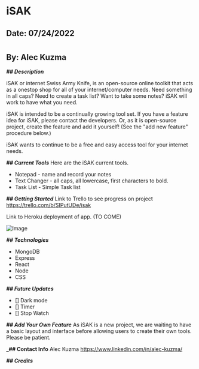 # iSAK

## Date: 07/24/2022

#

## By: Alec Kuzma

**_## Description_**

iSAK or internet Swiss Army Knife, is an open-source online toolkit that acts as a onestop shop for all of your internet/computer needs. Need something in all caps? Need to create a task list? Want to take some notes? iSAK will work to have what you need.

iSAK is intended to be a continually growing tool set. If you have a feature idea for iSAK, please contact the developers. Or, as it is open-source project, create the feature and add it yourself! (See the "add new feature" procedure below.)

iSAK wants to continue to be a free and easy access tool for your internet needs.

**_## Current Tools_**
Here are the iSAK current tools.

- Notepad - name and record your notes
- Text Changer - all caps, all lowercase, first characters to bold.
- Task List - Simple Task list

**_## Getting Started_**
Link to Trello to see progress on project
https://trello.com/b/SIPutUDe/isak

Link to Heroku deployment of app. (TO COME)

![Image](https://viewer.diagrams.net/?tags=%7B%7D&highlight=000003&edit=_blank&layers=1&nav=1&title=iSAK%20Component%20Hierarchy#R3ZpNc5swEIZ%2FDcdkAIE%2FjrGTOoc0k4zdaZubDCqQYkSFbOP8%2BoogECBwaOyC7Rkf0LJI4tWz0kpYAdNVPCMwdL9iG%2FmKrtqxAm4VXdcMXVeSn2rvUstIVVODQzybOwnD3HtD3Ji5rT0bRSVHirFPvbBstHAQIIuWbJAQvC27%2FcJ%2BudUQOkgyzC3oy9bvnk1d%2FhamKuz3yHPcrGUte78VzJy5IXKhjbcFE7hTwJRgTNOrVTxFfiJepkv63JeGu3nHCApomwfI%2FWThOgAvn9%2BMq9ls8fxn4F7xWjbQX%2FMX9gIbxbzHdJfJQPCa2ZOaNAVMtq5H0TyEVnJ3ywae2Vy68vltuWdZM4hQFBdMvKczhFeIkh1z4XcBF41Tk2m4FUOgZTa3IP%2BA2yAfdSevWAjDLrg29ToZk8XNlsKXb7MHc26vgP%2Bim1dA0kmSCNkMHF7EhLrYwQH074R1IkRUWUn4PGAcculeEaU7HgVwTXGdsElDjQxwU4TXxEJ7Bp73n0LiILrHD9QPE0E%2BpN6m3I9DVN%2FXyYLqMAx7ZzOn7FTg1IeXRidoSeegTzrlOeERbiaQXL9Gij7wWb8nS8KuHJqLc0LUalqH2NbqZ0j63Szxms7ZMu7h4F3FnjXTqoHee6Rf3Dpktoz0cZ%2BRbkqqL2D0%2B8GL6ClQCgZmCVPQJabN03JZL5azP7Fc%2BRT0ktfv3sNangrPPKyHcljXv3nDUHUT13LetEAxnbowOA1SB2aZ1P4jeyQpNocbZD9iinpXa1wRa9y3WON6sZK1o3expEWjS7XqpwJ5t3fmk2CWPn6Y3Iz6nASzXhb3MSycQ2if5kamGua9r97yGZrMbWDfJIeRrGT5MIo8qyxLmdq2CMoSFTQwayTIbK3B4i08YY81LLZFlQTKrCibBgZ%2FSC%2BcSFbq0c399aRxI9XDlIS7gluYOETN3c3zu3IzYsjTCgUAuaAHMNEmoxNQBDhA%2B4hg4052P5LCtZkVf3LP98JtXPS83f0jSZ8%2FaumGOKBXUvbRJ5EDRsPs8QFzR%2BNC3hodOFk0oaF2h4amXiYbw47ZkPPF82fDvAg0jMpKpRvdoqHLOdr5ozG8CDTMKhots5ijoSGnn%2BIQY4KP8ilXSs5bJaNNhxj97zSPvwjHHi0EEyvl2Rm7FqGUFLJI%2Bv8ReLTPbEafkWpWNnxalYu2kTqorO%2F5F7CDI5UVxf84Unfxbxhw9xc%3D)

**_## Technologies_**

- MongoDB
- Express
- React
- Node
- CSS

**_## Future Updates_**

- [] Dark mode
- [] Timer
- [] Stop Watch

**_## Add Your Own Feature_**
As iSAK is a new project, we are waiting to have a basic layout and interface before allowing users to create their own tools. Please be patient.

**\_## Contact Info**
Alec Kuzma
https://www.linkedin.com/in/alec-kuzma/

**_## Credits_**
